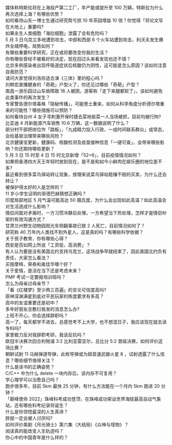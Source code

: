 媒体称特斯拉将在上海投产第二工厂，年产能或提升至 100 万辆，特斯拉为什么再次选择上海？有哪些优势？  
如何看待山东一博士生通过研究帮亏损 10 年茶园增益 10 倍？你觉得「将论文写在大地上」重要吗?  
如果永生人类细胞「海拉细胞」泄露了会有危险吗？  
5 月 3 日乌克兰多地遭到攻击，中部和西部 6 个火车站遭到攻击，利沃夫发生爆炸全城停电，局势如何？  
有哪些重要科学研究，正在或将要改变你我的生活？  
你有哪些曾经不被看好的决定，现在回过头来看发现也还不错？  
北京多例感染者出现呼吸道症状后核酸仍为阴性，这可能是怎么原因？该如何注意自我防范？  
请问大家觉得刘浩存适合演《三体》里的程心吗？  
刘畊宏直播健身的「奇葩」户型火了，你还见过哪些「奇葩」户型？  
南昌一游乐园过山车故障致 18 人被困，游客称「走下来腿都软了」，该如何避免此类事件的再次发生？  
专家警告德尔塔毒株「隐秘传播」，可能卷土重来，如何从科学角度分析德尔塔重来的可能性？哪些措施可以预防？  
如何看待台州 4 女子寻刺激开保时捷去菜地偷菜一人当场被抓，目前均被行拘?  
比亚迪 4 月新能源汽车销售 10.6 万辆，这一数据说明了什么？  
部分村干部把岗位作「跳板」，「九成精力投入行政，一成时间联系群众」成常态，会给基层治理带来哪些风险？  
北京健康宝更新，健康码、核酸检测及疫苗接种信息「一键可查」，会带来哪些影响？你还期待哪些更新？  
5 月 3 日 15 时至 4 日 15 时北京新增「52+6」，目前疫情情况如何？  
如果把香港四大天王年轻时放到现在，是不是和如今小鲜肉在娱乐圈的地位差不多?  
最近看到很多菜鸟驿站转让现象，按理来说菜鸟驿站稳赚不赔的买卖，为什么还会转让？  
被保护得太好的人是怎样的？  
11 岁小学生证明的哥德巴赫猜想正确吗？  
印度局部地区 5 月气温可能高达 50 摄氏度，为什么会出现如此高温？如此高温会对生活造成什么影响？  
情侣间面对矛盾时，一方习惯冷静后处理，一方希望当下热处理，怎样才是情侣吵架的有效沟通方式？  
甘肃兰州野生动物园观光车侧翻事故已致 2 人死亡，目前情况如何了？  
研究称 40 万年内人类找不到外星人，这是真的吗？有哪些科学依据？  
关于孩子教育，你有哪些心得？  
西安是否如网上所说「工资低，高消费」？  
有人认为要是没有美国北约支持乌克兰，这场战争早就结束了，因此美国北约负有责任，大家怎么看法？  
买按摩椅，荣泰和奥佳华哪个好？  
关于爱情，是活在当下还是考虑未来？  
PMP 考试一定要报培训班吗？  
怎么为母亲过母亲节？  
「看《红楼梦》至少两三百遍」的言论可信度高吗?  
原神深渊满星到底对平民玩家的练度要求有多高？  
高中的友谊重要还是初中？  
多年好朋友总敷衍我发的消息怎么办?  
上班不开心，你会选择辞职吗？  
高一了，每天都学不进去，总感觉考不上大学，也不想混日子，我应该现在就去读专科吗?  
家里极力反对我辞职考研，我该反抗吗？  
欧冠半决赛次回合利物浦 3:2 比利亚雷亚尔，总比分 5:2 晋级决赛，如何评价这场比赛？  
朝鲜试射 11 马赫弹道导弹，此枚导弹或为超音速武器火星 8 ，试射透露了什么信息？哪些细节值得关注？  
什么是读书的正确姿势？  
C/C++ 中为什么 delete 一块内存后，该内存不可复用？  
学心理学可以治愈自己吗？  
跑步很多年，目前 5km 最快 25 分钟，有什么方法能在一个月内 5km 跑进 20 分钟？  
「巅峰使命 2022」珠峰科考成功登顶，在珠峰成功架设世界海拔最高自动气象站，还有哪些科考纪录将诞生？  
什么是你领悟最深的人生真谛？  
胖就一定会被人讨厌吗?  
如何评价美剧《月光骑士》第六集（大结局）《众神与怪物》？  
阅读真的能改变人生轨迹吗？  
你心中的中国青年是什么样的？  
